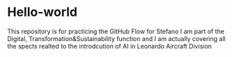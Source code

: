 # Hello-world
This repository is for practicing the GitHub Flow for Stefano
I am part of the Digital, Transformation&Sustainability function and I am actually covering all the spects realted to the introdcution of AI in Leonardo Aircraft Division
